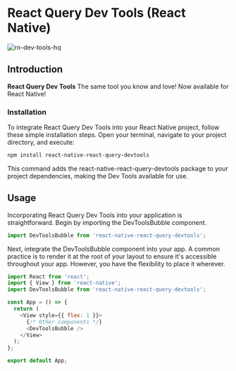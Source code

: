# React Query Dev Tools (React Native)

![rn-dev-tools-hq](https://github.com/LovesWorking/react-query-external-dash/assets/111514077/cba61dd3-bd3f-47a7-9573-1efa088084a0)

## Introduction

**React Query Dev Tools** The same tool you know and love! Now available for React Native!

### Installation

To integrate React Query Dev Tools into your React Native project, follow these simple installation steps. Open your terminal, navigate to your project directory, and execute:

```bash
npm install react-native-react-query-devtools
```
This command adds the react-native-react-query-devtools package to your project dependencies, making the Dev Tools available for use.

## Usage
Incorporating React Query Dev Tools into your application is straightforward. Begin by importing the DevToolsBubble component.
```javascript
import DevToolsBubble from 'react-native-react-query-devtools';
```

Next, integrate the DevToolsBubble component into your app. A common practice is to render it at the root of your layout to ensure it's accessible throughout your app. However, you have the flexibility to place it wherever.
  
```javascript
import React from 'react';
import { View } from 'react-native';
import DevToolsBubble from 'react-native-react-query-devtools';

const App = () => {
  return (
    <View style={{ flex: 1 }}>
      {/* Other components */}
      <DevToolsBubble />
    </View>
  );
};

export default App;
```
